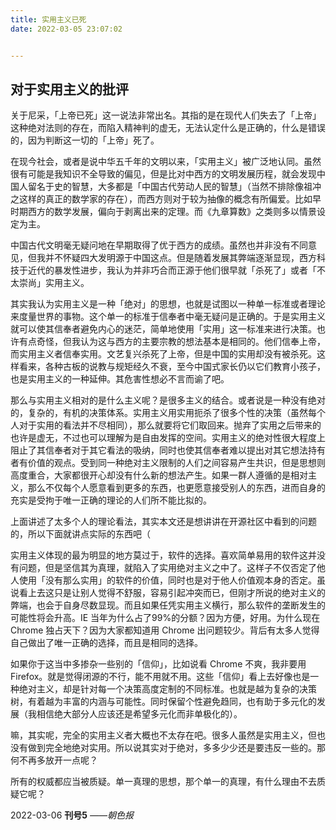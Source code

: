 ```yaml
---
title: 实用主义已死
date: 2022-03-05 23:07:02


---
```


## 对于实用主义的批评

关于尼采，「上帝已死」这一说法非常出名。其指的是在现代人们失去了「上帝」这种绝对法则的存在，而陷入精神判的虚无，无法认定什么是正确的，什么是错误的，因为判断这一切的「上帝」死了。

在现今社会，或者是说中华五千年的文明以来，「实用主义」被广泛地认同。虽然很有可能是我知识不全导致的偏见，但是比对中西方的文明发展历程，就会发现中国人留名于史的智慧，大多都是「中国古代劳动人民的智慧」（当然不排除像祖冲之这样的真正的数学家的存在），而西方则对于较为抽像的概念有所偏爱。比如早时期西方的数学发展，偏向于剥离出来的定理。而《九章算数》之类则多以情景设定为主。

中国古代文明毫无疑问地在早期取得了优于西方的成绩。虽然也并非没有不同意见，但我并不怀疑四大发明源于中国这点。但是随着发展其弊端逐渐显现，西方科技于近代的暴发性进步，我认为并非巧合而正源于他们很早就「杀死了」或者「不太崇尚」实用主义。

其实我认为实用主义是一种「绝对」的思想，也就是试图以一种单一标准或者理论来度量世界的事物。这个单一的标准于信奉者中毫无疑问是正确的。于是实用主义就可以使其信奉者避免内心的迷茫，简单地使用「实用」这一标准来进行决策。也许有点奇怪，但我认为这与西方的主要宗教的想法基本是相同的。他们信奉上帝，而实用主义者信奉实用。文艺复兴杀死了上帝，但是中国的实用却没有被杀死。这样看来，各种古板的说教与规矩经久不衰，至今中国式家长仍以它们教育小孩子，也是实用主义的一种延伸。其危害性想必不言而谕了吧。

那么与实用主义相对的是什么主义呢？是很多主义的结合。或者说是一种没有绝对的，复杂的，有机的决策体系。实用主义用实用扼杀了很多个性的决策（虽然每个人对于实用的看法并不尽相同），那么就要将它们取回来。抛弃了实用之后带来的也许是虚无，不过也可以理解为是自由发挥的空间。实用主义的绝对性很大程度上阻止了其信奉者对于其它看法的吸纳，同时也使其信奉者难以提出对其它想法持有者有价值的观点。受到同一种绝对主义限制的人们之间容易产生共识，但是思想则高度重合，大家都很开心却没有什么新的想法产生。如果一群人遵循的是相对主义，那么不仅每个人愿意看到更多的东西，也更愿意接受别人的东西，进而自身的充实是受拘于唯一正确的理论的人们所不能比拟的。

上面讲述了太多个人的理论看法，其实本文还是想讲讲在开源社区中看到的问题的，所以下面就讲点实际的东西吧（

实用主义体现的最为明显的地方莫过于，软件的选择。喜欢简单易用的软件这并没有问题，但是坚信其为真理，就陷入了实用绝对主义之中了。这样子不仅否定了他人使用「没有那么实用」的软件的价值，同时也是对于他人价值观本身的否定。虽说看上去这只是让别人觉得不舒服，容易引起冲突而已，但刚才所说的绝对主义的弊端，也会于自身尽数显现。而且如果任凭实用主义横行，那么软件的垄断发生的可能性将会升高。IE 当年为什么占了99%的分额？因为方便，好用。为什么现在 Chrome 独占天下？因为大家都知道用 Chrome 出问题较少。背后有太多人觉得自己做出了唯一正确的选择，而且是相同的选择。

如果你于这当中多掺杂一些别的「信仰」，比如说看 Chrome 不爽，我非要用 Firefox。就是觉得闭源的不行，能不用就不用。这些「信仰」看上去好像也是一种绝对主义，却是针对每一个决策高度定制的不同标准。也就是越为复杂的决策树，有着越为丰富的内涵与可能性。同时保留个性避免趋同，也有助于多元化的发展（我相信绝大部分人应该还是希望多元化而非单极化的）。

嘛，其实呢，完全的实用主义者大概也不太存在吧。很多人虽然是实用主义，但也没有做到完全地绝对实用。所以说其实对于绝对，多多少少还是要违反一些的。那何不再多放开一点呢？

所有的权威都应当被质疑。单一真理的思想，那个单一的真理，有什么理由不去质疑它呢？

2022-03-06 **刊号5** *——朝色报*

